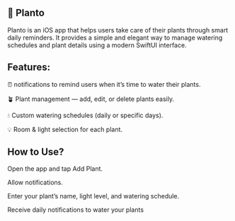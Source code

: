## 🌱 Planto

Planto is an iOS app that helps users take care of their plants through smart daily reminders.
It provides a simple and elegant way to manage watering schedules and plant details using a modern SwiftUI interface.

## Features:

⏰ notifications to remind users when it’s time to water their plants.

🪴 Plant management — add, edit, or delete plants easily.

💧 Custom watering schedules (daily or specific days).

💡 Room & light selection for each plant.

## How to Use?

Open the app and tap Add Plant.

Allow notifications.

Enter your plant’s name, light level, and watering schedule.


Receive daily notifications to water your plants 

